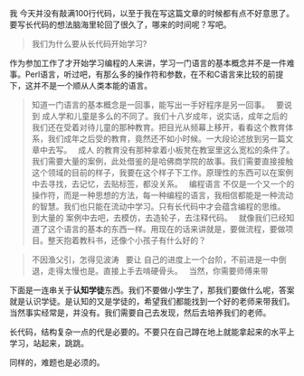 我 今天并没有敲满100行代码，以至于我在写这篇文章的时候都有点不好意思了。要写长代码的想法脑海里轮回了很久了，哪来的时间呢？写吧。

> 我们为什么要从长代码开始学习?

作为参加工作了才开始学习编程的人来讲，学习一门语言的基本概念并不是一件难事。Perl语言，听过吧，有那么多的操作符和参数，在不和C语言来比较的前提下，这并不是一个顺从人类本能的语言。

> 知道一门语言的基本概念是一回事，能写出一手好程序是另一回事。
 
要说到 成人学和儿童是多么的不同了。我们十八岁成年，说实话，成年之后的我们还在受着对待儿童的那种教育。把目光从频幕上移开，看看这个教育体系，我们成年之后受的教育，竟然还不如小时候。一大段论述放到另一篇文章中去写。
 
成人 的教育没有那种拿着小板凳在教室里这么宽松的条件了。我们需要大量的案例，此处借鉴的是哈佛商学院的故事。我们需要直接接触这个领域的目前的样子，我要在这个样子下工作。原理性的东西可以在案例中去寻找，去记忆，去贴标签，都没关系。
 
编程语言 不仅是一个又一个的操作符，而是一种思想的方法，每一种编程的语言，我相信都能是一种流动的智慧。我们也只能在流动中学习。只有长代码中才会蕴含编程的思维。
 
到大量的 案例中去吧，去模仿，去造轮子，去注释代码。
 
就像我们已经知道了这个语言的基本的东西一样。用现在的话来讲就是，要做流程，要做项目。整天抱着教科书，还像个小孩子有什么好的？

> 不因渔父引，怎得见波涛
 
要让 自己的进度上一个台阶，不前进是一中倒退，走得太慢也是。直接上手去啃硬骨头。
 
 > 当然，你需要师傅来带
 
 下面是一连串关于**认知学徒**东西。我们不要做小学生了，那我们要做什么呢，答案就是认识学徒。是认知的又是学徒的，希望我们都能找到一个好的老师来带我们。当然事实经常是，并没有。我们需要自己去发现，然后去培养我们的老师。
 
 长代码，结构复杂一点的代是必要的。不要只在自己蹲在地上就能拿起来的水平上学习，站起来，跳跳。
 
 同样的，难题也是必须的。
